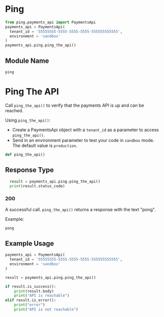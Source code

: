 # Ping

```python
from ping.payments_api import PaymentsApi
payments_api = PaymentsApi(
  tenant_id = '55555555-5555-5555-5555-555555555555',
  environment = 'sandbox'
)
payments_api.ping.ping_the_api()
```

## Module Name

`ping`

# Ping The API

Call `ping_the_api()` to verify that the payments API is up and can be reached.

Using `ping_the_api()`:

-   Create a PaymentsApi object with a `tenant_id` as a parameter to access `ping_the_api()`.
-   Send in an environment parameter to test your code in `sandbox` mode. The default value is `production`.

```python
def ping_the_api()
```

## Response Type

```python
  result = payments_api.ping.ping_the_api()
  print(result.status_code)
```

### 200

A successful call. `ping_the_api()` returns a response with the text "pong".

Example:

```python
pong
```

## Example Usage

```python
payments_api = PaymentsApi(
  tenant_id = '55555555-5555-5555-5555-555555555555',
  environment = 'sandbox'
)

result = payments_api.ping.ping_the_api()

if result.is_success():
    print(result.body)
    print("API is reachable")
elif result.is_error():
    print("error")
    print("API is not reachable")
```
